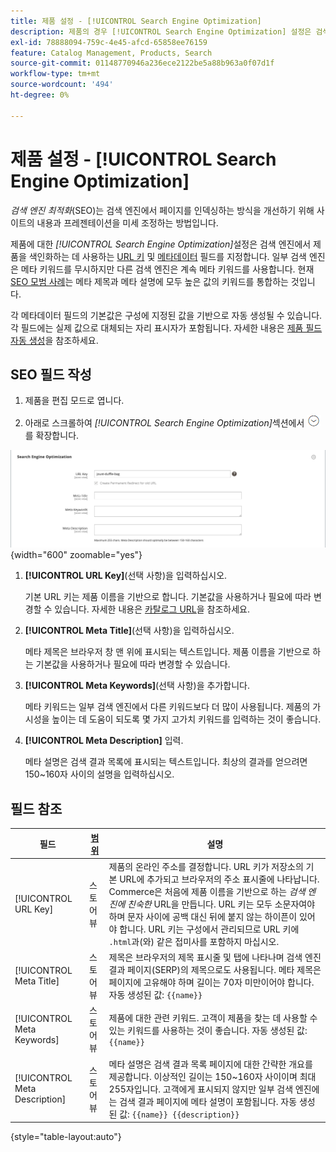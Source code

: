 ```yaml
---
title: 제품 설정 - [!UICONTROL Search Engine Optimization]
description: 제품의 경우 [!UICONTROL Search Engine Optimization] 설정은 검색 엔진에서 제품을 색인화하는 데 사용하는 URL 키와 메타데이터를 설정합니다.
exl-id: 78888094-759c-4e45-afcd-65858ee76159
feature: Catalog Management, Products, Search
source-git-commit: 01148770946a236ece2122be5a88b963a0f07d1f
workflow-type: tm+mt
source-wordcount: '494'
ht-degree: 0%

---
```


# 제품 설정 - [!UICONTROL Search Engine Optimization]

_검색 엔진 최적화_(SEO)는 검색 엔진에서 페이지를 인덱싱하는 방식을 개선하기 위해 사이트의 내용과 프레젠테이션을 미세 조정하는 방법입니다.

제품에 대한 _[!UICONTROL Search Engine Optimization]_&#x200B;설정은 검색 엔진에서 제품을 색인화하는 데 사용하는 [URL 키](catalog-urls.md) 및 [메타데이터](../merchandising-promotions/meta-data.md) 필드를 지정합니다. 일부 검색 엔진은 메타 키워드를 무시하지만 다른 검색 엔진은 계속 메타 키워드를 사용합니다. 현재 [SEO 모범 사례](../merchandising-promotions/seo-overview.md)는 메타 제목과 메타 설명에 모두 높은 값의 키워드를 통합하는 것입니다.

각 메타데이터 필드의 기본값은 구성에 지정된 값을 기반으로 자동 생성될 수 있습니다. 각 필드에는 실제 값으로 대체되는 자리 표시자가 포함됩니다. 자세한 내용은 [제품 필드 자동 생성](../configuration-reference/catalog/catalog.md#uicontrol-product-fields-auto-generation)을 참조하세요.

## SEO 필드 작성

1. 제품을 편집 모드로 엽니다.

1. 아래로 스크롤하여 _[!UICONTROL Search Engine Optimization]_&#x200B;섹션에서 ![확장 선택기](../assets/icon-display-expand.png)를 확장합니다.

![검색 엔진 최적화](./assets/product-search-engine-optimization.png){width="600" zoomable="yes"}


1. **[!UICONTROL URL Key]**(선택 사항)을 입력하십시오.

   기본 URL 키는 제품 이름을 기반으로 합니다. 기본값을 사용하거나 필요에 따라 변경할 수 있습니다. 자세한 내용은 [카탈로그 URL](catalog-urls.md)을 참조하세요.

1. **[!UICONTROL Meta Title]**(선택 사항)을 입력하십시오.

   메타 제목은 브라우저 창 맨 위에 표시되는 텍스트입니다. 제품 이름을 기반으로 하는 기본값을 사용하거나 필요에 따라 변경할 수 있습니다.

1. **[!UICONTROL Meta Keywords]**(선택 사항)을 추가합니다.

   메타 키워드는 일부 검색 엔진에서 다른 키워드보다 더 많이 사용됩니다. 제품의 가시성을 높이는 데 도움이 되도록 몇 가지 고가치 키워드를 입력하는 것이 좋습니다.

1. **[!UICONTROL Meta Description]** 입력.

   메타 설명은 검색 결과 목록에 표시되는 텍스트입니다. 최상의 결과를 얻으려면 150~160자 사이의 설명을 입력하십시오.

## 필드 참조

| 필드 | [범위](../getting-started/websites-stores-views.md#scope-settings) | 설명 |
|--- |--- |------------------|
| [!UICONTROL URL Key] | 스토어 뷰 | 제품의 온라인 주소를 결정합니다. URL 키가 저장소의 기본 URL에 추가되고 브라우저의 주소 표시줄에 나타납니다. Commerce은 처음에 제품 이름을 기반으로 하는 _검색 엔진에 친숙한_ URL을 만듭니다. URL 키는 모두 소문자여야 하며 문자 사이에 공백 대신 뒤에 붙지 않는 하이픈이 있어야 합니다. URL 키는 구성에서 관리되므로 URL 키에 `.html`과(와) 같은 접미사를 포함하지 마십시오. |
| [!UICONTROL Meta Title] | 스토어 뷰 | 제목은 브라우저의 제목 표시줄 및 탭에 나타나며 검색 엔진 결과 페이지(SERP)의 제목으로도 사용됩니다. 메타 제목은 페이지에 고유해야 하며 길이는 70자 미만이어야 합니다. 자동 생성된 값: `{{name}}` |
| [!UICONTROL Meta Keywords] | 스토어 뷰 | 제품에 대한 관련 키워드. 고객이 제품을 찾는 데 사용할 수 있는 키워드를 사용하는 것이 좋습니다. 자동 생성된 값: `{{name}}` |
| [!UICONTROL Meta Description] | 스토어 뷰 | 메타 설명은 검색 결과 목록 페이지에 대한 간략한 개요를 제공합니다. 이상적인 길이는 150~160자 사이이며 최대 255자입니다. 고객에게 표시되지 않지만 일부 검색 엔진에는 검색 결과 페이지에 메타 설명이 포함됩니다. 자동 생성된 값: `{{name}} {{description}}` |

{style="table-layout:auto"}
